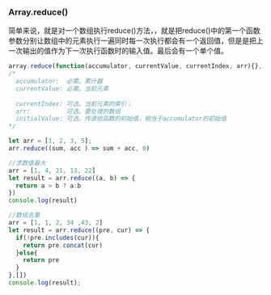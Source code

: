 ### Array.reduce()

简单来说，就是对一个数组执行reduce()方法，，就是把reduce()中的第一个函数参数分别让数组中的元素执行一遍同时每一次执行都会有一个返回值，但是是把上一次输出的值作为下一次执行函数时的输入值。最后会有一个单个值。

```js
array.reduce(function(accumulator, currentValue, currentIndex, arr){}, initialValue);
/*
  accumulator:  必需。累计器
  currentValue: 必需。当前元素
  
  currentIndex: 可选。当前元素的索引；                    
  arr:          可选。要处理的数组
  initialValue: 可选。传递给函数的初始值，相当于accumulator的初始值
*/
```

```js
let arr = [1, 2, 3, 5];
arr.reduce((sum, acc ) => sum + acc, 0)
```

```js
//求数值最大
arr = [1, 4, 21, 13, 22]
let result = arr.reduce((a, b) => {
  return a > b ? a:b
})
console.log(result)
```

```js
//数组去重
arr = [1, 1, 2, 34 ,43, 2]
let result = arr.reduce((pre, cur) => {
  if(!pre.includes(cur)){
    return pre.concat(cur)
  }else{
    return pre
  }
},[])
console.log(result);
```























